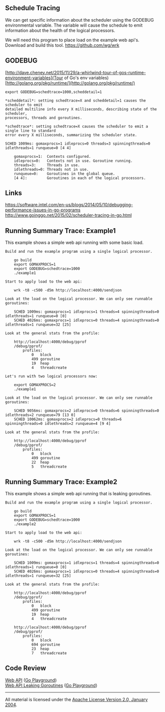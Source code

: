 ## Schedule Tracing

We can get specific information about the scheduler using the GODEBUG environmental variable. The variable will cause the schedule to emit information about the health of the logical processors.

We will need this program to place load on the example web api's. Download and build this tool.
	https://github.com/wg/wrk

## GODEBUG

[http://dave.cheney.net/2015/11/29/a-whirlwind-tour-of-gos-runtime-environment-variables](Tour of Go's env variables)  
[http://golang.org/pkg/runtime/](http://golang.org/pkg/runtime/)

	export GODEBUG=schedtrace=1000,scheddetail=1

	*scheddetail*: setting schedtrace=X and scheddetail=1 causes the scheduler to emit
	detailed multiline info every X milliseconds, describing state of the scheduler,
	processors, threads and goroutines.

	*schedtrace*: setting schedtrace=X causes the scheduler to emit a single line to standard
	error every X milliseconds, summarizing the scheduler state.

	SCHED 1009ms: gomaxprocs=1 idleprocs=0 threads=3 spinningthreads=0 idlethreads=1 runqueue=0 [4 4]

		gomaxprocs=1:  Contexts configured.
		idleprocs=0:   Contexts not in use. Goroutine running.
		threads=3:     Threads in use.
		idlethreads=0: Threads not in use.
		runqueue=0:    Goroutines in the global queue.
		[4 4]:         Goroutines in each of the logical processors.

## Links

https://software.intel.com/en-us/blogs/2014/05/10/debugging-performance-issues-in-go-programs  
http://www.goinggo.net/2015/02/scheduler-tracing-in-go.html

## Running Summary Trace: Example1

This example shows a simple web api running with some basic load.

	Build and run the example program using a single logical processor.

		go build
		export GOMAXPROCS=1
		export GODEBUG=schedtrace=1000
		./example1

	Start to apply load to the web api:
	
		wrk -t8 -c500 -d5m http://localhost:4000/sendjson

	Look at the load on the logical processor. We can only see runnable goroutines:

		SCHED 1009ms: gomaxprocs=1 idleprocs=1 threads=4 spinningthreads=0 idlethreads=1 runqueue=0 [0]
		SCHED 4026ms: gomaxprocs=1 idleprocs=0 threads=4 spinningthreads=0 idlethreads=1 runqueue=32 [25]

	Look at the general stats from the profile:

		http://localhost:4000/debug/pprof
		/debug/pprof/
			profiles:
				0	block
				499	goroutine
				19	heap
				4	threadcreate

	Let's run with two logical processors now:

		export GOMAXPROCS=2
		./example1

	Look at the load on the logical processor. We can only see runnable goroutines:

		SCHED 9056ms: gomaxprocs=2 idleprocs=0 threads=6 spinningthreads=0 idlethreads=2 runqueue=79 [13 0]
		SCHED 10062ms: gomaxprocs=2 idleprocs=0 threads=6 spinningthreads=0 idlethreads=2 runqueue=4 [9 4]

	Look at the general stats from the profile:
	
		http://localhost:4000/debug/pprof
		/debug/pprof/
			profiles:
				0	block
				499	goroutine
				22	heap
				5	threadcreate

## Running Summary Trace: Example2

This example shows a simple web api running that is leaking goroutines.

	Build and run the example program using a single logical processor.

		go build
		export GOMAXPROCS=1
		export GODEBUG=schedtrace=1000
		./example2

	Start to apply load to the web api:
	
		wrk -t8 -c500 -d5m http://localhost:4000/sendjson

	Look at the load on the logical processor. We can only see runnable goroutines:

		SCHED 1009ms: gomaxprocs=1 idleprocs=1 threads=4 spinningthreads=0 idlethreads=1 runqueue=0 [0]
		SCHED 4026ms: gomaxprocs=1 idleprocs=0 threads=4 spinningthreads=0 idlethreads=1 runqueue=32 [25]

	Look at the general stats from the profile:

		http://localhost:4000/debug/pprof
		/debug/pprof/
			profiles:
				0	block
				499	goroutine
				19	heap
				4	threadcreate

		http://localhost:4000/debug/pprof
		/debug/pprof/
			profiles:
				0	block
				694	goroutine
				23	heap
				7	threadcreate

## Code Review

[Web API](example1/example1.go) ([Go Playground](http://play.golang.org/p/iQ1r6yGjGx))  
[Web API Leaking Goroutines](example2/example2.go) ([Go Playground](http://play.golang.org/p/rqMy80L4te))
___
All material is licensed under the [Apache License Version 2.0, January 2004](http://www.apache.org/licenses/LICENSE-2.0).
